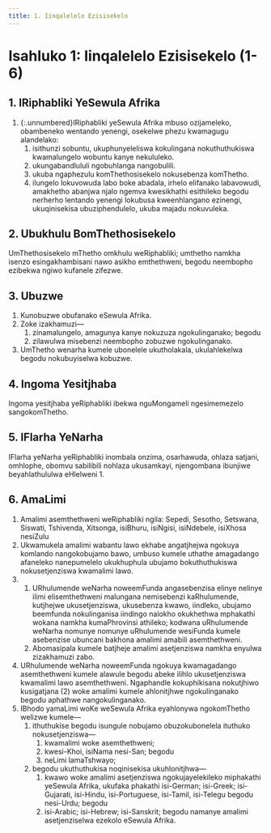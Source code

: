 ```yaml
---
title: 1. Iinqalelelo Ezisisekelo
---
```


# Isahluko 1: Iinqalelelo Ezisisekelo (1-6)

## 1. IRiphabliki YeSewula Afrika

1.	{:.unnumbered}IRiphabliki yeSewula Afrika mbuso ozijameleko, obambeneko wentando yenengi, osekelwe phezu kwamagugu alandelako:
    1.	isithunzi sobuntu, ukuphunyeleliswa kokulingana nokuthuthukiswa kwamalungelo wobuntu kanye nekululeko.
    1.	ukungabandlululi ngobuhlanga nangobulili.
    1.	ukuba ngaphezulu komThethosisekelo nokusebenza komThetho.
    1.	ilungelo lokuvowuda labo boke abadala, irhelo elifanako labavowudi, amakhetho abanjwa njalo ngemva kwesikhathi esithileko begodu nerherho lentando yenengi lokubusa kweenhlangano ezinengi, ukuqinisekisa ubuziphendulelo, ukuba majadu nokuvuleka.

## 2. Ubukhulu BomThethosisekelo

UmThethosisekelo mThetho omkhulu weRiphabliki; umthetho namkha isenzo esingakhambisani nawo asikho emthethweni, begodu neembopho ezibekwa ngiwo kufanele zifezwe.

## 3. Ubuzwe

1.	Kunobuzwe obufanako eSewula Afrika.
2.	Zoke izakhamuzi—
    1.	zinamalungelo, amagunya kanye nokuzuza ngokulinganako; begodu 
    1.	zilawulwa misebenzi neembopho zobuzwe ngokulinganako.
3.	UmThetho wenarha kumele ubonelele ukutholakala, ukulahlekelwa begodu nokubuyiselwa kobuzwe.

## 4. Ingoma Yesitjhaba

Ingoma yesitjhaba yeRiphabliki ibekwa nguMongameli ngesimemezelo sangokomThetho.

## 5. IFlarha YeNarha

IFlarha yeNarha yeRiphabliki inombala onzima, osarhawuda, ohlaza satjani, omhlophe, obomvu sabilibili nohlaza ukusamkayi, njengombana ibunjiwe beyahlathululwa eHlelweni 1.

## 6. AmaLimi

1.	Amalimi asemthethweni weRiphabliki ngila: Sepedi, Sesotho, Setswana, Siswati, Tshivenda, Xitsonga, isiBhuru, isiNgisi, isiNdebele, isiXhosa nesiZulu
2.	Ukwamukela amalimi wabantu lawo ekhabe angatjhejwa ngokuya komlando nangokobujamo bawo, umbuso kumele uthathe amagadango afaneleko nanepumelelo ukukhuphula ubujamo bokuthuthukiswa nokusetjenziswa kwamalimi lawo.
3.	
    1.	URhulumende weNarha noweemFunda angasebenzisa elinye nelinye ilimi elisemthethweni malungana nemisebenzi kaRhulumende, kutjhejwe ukusetjenziswa, ukusebenza kwawo, iindleko, ubujamo beemfunda nokulinganisa iindingo nalokho okukhethwa mphakathi wokana namkha kumaPhrovinsi athileko; kodwana uRhulumende weNarha nomunye nomunye uRhulumende wesiFunda kumele asebenzise ubuncani bakhona amalimi amabili asemthethweni.
    1.	Abomasipala kumele batjheje amalimi asetjenziswa namkha enyulwa zizakhamuzi zabo.
4.	URhulumende weNarha noweemFunda ngokuya kwamagadango asemthethweni kumele alawule begodu abeke ilihlo ukusetjenziswa kwamalimi lawo asemthethweni. Ngaphandle kokuphikisana nokutjhiwo kusigatjana (2) woke amalimi kumele ahlonitjhwe ngokulinganako begodu aphathwe nangokulinganako.
5.	IBhodo yamaLimi woKe weSewula Afrika eyahlonywa ngokomThetho welizwe kumele—
    1.	ithuthukise begodu isungule nobujamo obuzokubonelela ituthuko nokusetjenziswa—
        1.	kwamalimi woke asemthethweni;
        1.	kwesi-Khoi, isiNama nesi-San; begodu 
        1.	neLimi lamaTshwayo; 
	1.	begodu ukuthuthukisa noqinisekisa ukuhlonitjhwa—
        1.	kwawo woke amalimi asetjenziswa ngokujayelekileko miphakathi yeSewula Afrika, ukufaka phakathi isi-German; isi-Greek; isi-Gujarati, isi-Hindu, isi-Portuguese, isi-Tamil, isi-Telegu begodu nesi-Urdu;  begodu
        1.	isi-Arabic; isi-Hebrew; isi-Sanskrit; begodu namanye amalimi asetjenziselwa ezekolo eSewula Afrika.